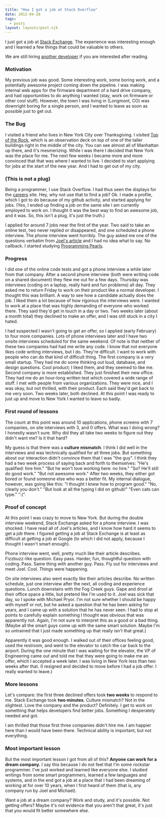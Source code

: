 ```yaml
---
title: "How I got a job at Stack Overflow"
date: 2012-04-28
tags:
  - posts
layout: layouts/post.njk
---
```


I just got a job at [Stack Exchange](http://stackexchange.com/). The experience was interesting enough and I learned a few things that could be valuable to others.

We are still hiring [another developer](http://careers.stackoverflow.com/jobs/16279/software-developer-new-york-stack-exchange?a=jetqDpm) if you are interested after reading.

### Motivation

My previous job was good. Some interesting work, some boring work, and a potentially awesome project coming down the pipeline. I was making internal web apps for the firmware department of a hard drive company, and had opportunities to do anything I wanted (stay, work on firmware or other cool stuff). However, the town I was living in (Longmont, CO) was downright boring for a single person, and I wanted to leave as soon as possible just to get out.

### The Bug

I visited a friend who lives in New York City over Thanksgiving. I visited [Top of the Rock](http://www.topoftherocknyc.com/), which is an observation deck on top of one of the taller buildings right in the middle of the city. You can see almost all of Manhattan up there, and it's mesmerizing. While I was there I decided that New York was the place for me. The next few weeks I became more and more convinced that that was where I wanted to live. I decided to start applying for jobs at the start of the new year. And I had to get out of my city.

### (This is not a plug)

Being a programmer, I use Stack Overflow. I had thus seen the displays for the [careers](http://careers.stackoverflow.com/) site. Hey, why not use that to find a job? Ok. I made a profile, which I got to do because of my github activity, and started applying for jobs. (Yes, I ended up finding a job on the same site I am currently employed to work on. I thought it was the best way to find an awesome job, and it was. So, this isn't a plug, it's just the truth.)

I applied for around 7 jobs near the first of the year. Two said to take an online test, two never replied or disappeared, and one scheduled a phone interview. The phone interview went horribly. The guy asked me one of the questions verbatim from [Joel's article](http://www.joelonsoftware.com/articles/ThePhoneScreen.html) and I had no idea what to say. No callback. I started studying [Programming Pearls](http://www.cs.bell-labs.com/cm/cs/pearls/).

### Progress

I did one of the online code tests and got a phone interview a while later from that company. After a second phone interview (both were writing code on a shared document) they flew me out for a few days. Thursday was interviews (coding on a laptop, really hard and fun problems) all day. They asked me to return Friday to work on their product like a normal developer. I thought this was brilliant. A way to see how a candidate actually does the job. I liked them a lot because of how rigorous the interviews were. I wanted to work at a place that was highly demanding of everyone who worked there. They said they'd get in touch in a day or two. Two weeks later (about a month total) they declined to make an offer, and I was still stuck in a city I hated.

I had suspected I wasn't going to get an offer, so I applied (early February) to four more companies. Lots of phone interviews later and I have two onsite interviews scheduled for the same weekend. Of note is that neither of these two companies had had me write any code. I know that not everyone likes code writing interviews, but I do. They're difficult. I want to work with people who can do that kind of difficult thing. The first company is a very small startup. They had me do some thinking out loud, database, and design questions. Cool product; I liked them, and they seemed to like me. Second company is more established. They just finished their new office. They had me do an hour-long written test which covered a wide range of stuff. I met with people from various organizations. They were nice, and I was okay, but not thrilled, with their product. Each said they'd get back to me very soon. Two weeks later, both declined. At this point I was ready to just up and move to New York I wanted to leave so badly.

### First round of lessons

The count at this point was around 10 applications, phone screens with 7 companies, on site interviews with 3, and 0 offers. What was I doing wrong? I honestly wasn't sure. Why did they all take two weeks to figure out they didn't want me? Is it that hard?

My guess is that there was a **culture mismatch**. I think I did well in the interviews and was technically qualified for all three jobs. But something about our interaction didn't convince them that I was "the guy". I think they had a two week process of saying back and forth to themselves: "He's qualified: hire him." "But he won't love working here: no hire." "So? He'll still do good work." "But not awesome work." After two weeks, they either got bored or found someone else who was a better fit. My internal dialogue, however, was going like this: "I thought I knew how to program good." "No, clearly you don't." "But look at all the typing I did on github!" "Even cats can type." ":(".

### Proof of concept

At this point I was crazy to move to New York. But during the double interview weekend, Stack Exchange asked for a phone interview. I was shocked. I have read all of Joel's articles, and I know how hard it seems to get a job there. I figured getting a job at Stack Exchange is at least as difficult at getting a job at Google (to which I did not apply, because I thought I wasn't smart enough).

Phone interview went, well, pretty much like their article describes. Fizzbuzz-like question. Easy pass. Harder, fun, thoughtful question with coding. Pass. Same thing with another guy. Pass. Fly out for interviews and meet Joel. Cool. Things were happening.

On site interviews also went exactly like their articles describe. No written schedule, just one interview after the next, all coding and experience questions. Lunch downstairs with the Fog Creek guys. Gape and drool at their office space a little, but pretend like I'm used to it. Joel was sick that day, so I spoke with Michael Pryor. I'm not sure whether I should be happy with myself or not, but he asked a question that he has been asking for years, and I came up with a solution that he has never seen. I had to stop at points to carefully explain something I thought was obvious that was apparently not. Again, I'm not sure to interpret this as a good or a bad thing. (Maybe all the smart guys come up with the same smart solution. Maybe I'm so untrained that I just made something up that really isn't that great.)

Apparently it was good enough. I walked out of their offices feeling good, used the restroom, and went to the elevator to catch the car back to the airport. During the one minute that I was waiting for the elevator, the VP of Engineering came out and told me that they were going to make me an offer, which I accepted a week later. I was living in New York less than two weeks after that. (I resigned and decided to move before I had a job offer. I really wanted to leave.)

### More lessons

Let's compare: the first three declined offers took **two weeks** to respond to me. Stack Exchange took **two minutes**. Culture mismatch? Not in the slightest. Love the company and the product? Definitely. I get to work on something that helps developers find better jobs. Something I desperately needed and got.

I am thrilled that those first three companies didn't hire me. I am happier here than I would have been there. Technical ability is important, but not everything.

### Most important lesson

But the most important lesson I got from all of this? **Anyone can work for a dream company.** I say this because I do not feel that I'm some rockstar programmer. I've just worked and learned like everyone else. I studied writings from some smart programmers, learned a few languages and systems, and in the end got a job at a place that I had been dreaming of working at for over 10 years, when I first heard of them (that is, any company run by Joel and Michael).

Want a job at a dream company? Work and study, and it's possible. Not getting offers? Maybe it's not evidence that you aren't that great, it's just that you would fit better somewhere else.
